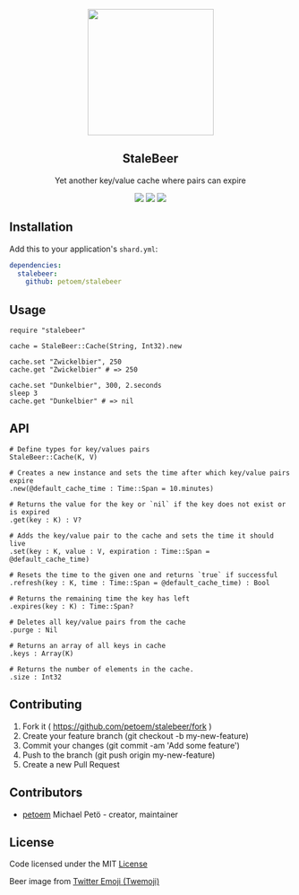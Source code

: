 <p align="center">
  <img width="225" src="https://cdn.jsdelivr.net/gh/twitter/twemoji@11/svg/1f37a.svg">
  <h2 align="center">StaleBeer</h2>
  <p align="center">Yet another key/value cache where pairs can expire<p>
  <p align="center">
    <a href="https://travis-ci.org/petoem/stalebeer"><img src="https://img.shields.io/travis/petoem/stalebeer.svg?style=flat-square"></a>
    <a href="https://github.com/petoem/stalebeer/blob/master/LICENSE"><img src="https://img.shields.io/badge/license-MIT-blue.svg?style=flat-square"></a>
    <a href="https://github.com/petoem/stalebeer/releases"><img src="https://img.shields.io/github/release/petoem/stalebeer.svg?style=flat-square"></a>
  </p>
</p>

## Installation

Add this to your application's `shard.yml`:

```yaml
dependencies:
  stalebeer:
    github: petoem/stalebeer
```

## Usage

```crystal
require "stalebeer"

cache = StaleBeer::Cache(String, Int32).new

cache.set "Zwickelbier", 250
cache.get "Zwickelbier" # => 250

cache.set "Dunkelbier", 300, 2.seconds
sleep 3
cache.get "Dunkelbier" # => nil
```

## API

```crystal
# Define types for key/values pairs
StaleBeer::Cache(K, V)

# Creates a new instance and sets the time after which key/value pairs expire
.new(@default_cache_time : Time::Span = 10.minutes)

# Returns the value for the key or `nil` if the key does not exist or is expired
.get(key : K) : V?

# Adds the key/value pair to the cache and sets the time it should live
.set(key : K, value : V, expiration : Time::Span = @default_cache_time)

# Resets the time to the given one and returns `true` if successful 
.refresh(key : K, time : Time::Span = @default_cache_time) : Bool

# Returns the remaining time the key has left
.expires(key : K) : Time::Span?

# Deletes all key/value pairs from the cache
.purge : Nil

# Returns an array of all keys in cache
.keys : Array(K)

# Returns the number of elements in the cache.
.size : Int32
```

## Contributing

1. Fork it ( https://github.com/petoem/stalebeer/fork )
2. Create your feature branch (git checkout -b my-new-feature)
3. Commit your changes (git commit -am 'Add some feature')
4. Push to the branch (git push origin my-new-feature)
5. Create a new Pull Request

## Contributors

- [petoem](https://github.com/petoem) Michael Petö - creator, maintainer

## License

Code licensed under the MIT [License](https://github.com/petoem/stalebeer/blob/master/LICENSE)

Beer image from [Twitter Emoji (Twemoji)](https://github.com/twitter/twemoji)
